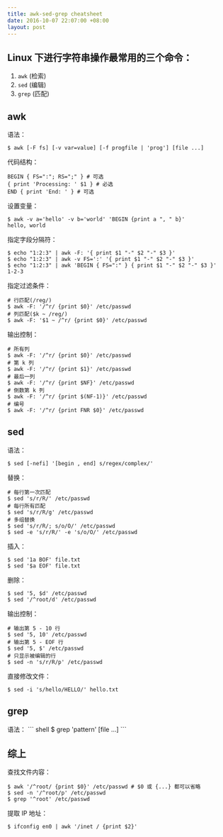 ```yaml
---
title: awk-sed-grep cheatsheet
date: 2016-10-07 22:07:00 +08:00
layout: post
---
```


## Linux 下进行字符串操作最常用的三个命令：
1. `awk` (检索)
2. `sed` (编辑)
3. `grep` (匹配)

## awk
语法：
``` shell
$ awk [-F fs] [-v var=value] [-f progfile | 'prog'] [file ...]
```

代码结构：
``` shell
BEGIN { FS=":"; RS=";" } # 可选
{ print 'Processing: ' $1 } # 必选
END { print 'End: ' } # 可选
```

设置变量：
``` shell
$ awk -v a='hello' -v b='world' 'BEGIN {print a ", " b}'
hello, world
```

指定字段分隔符：
``` shell
$ echo "1:2:3" | awk -F: '{ print $1 "-" $2 "-" $3 }'
$ echo "1:2:3" | awk -v FS=':' '{ print $1 "-" $2 "-" $3 }'
$ echo "1:2:3" | awk 'BEGIN { FS=":" } { print $1 "-" $2 "-" $3 }'
1-2-3
```

指定过滤条件：
``` shell
# 行匹配(/reg/)
$ awk -F: '/^r/ {print $0}' /etc/passwd
# 列匹配($k ~ /reg/)
$ awk -F: '$1 ~ /^r/ {print $0}' /etc/passwd
```

输出控制：
``` shell
# 所有列
$ awk -F: '/^r/ {print $0}' /etc/passwd
# 第 k 列
$ awk -F: '/^r/ {print $1}' /etc/passwd
# 最后一列
$ awk -F: '/^r/ {print $NF}' /etc/passwd
# 倒数第 k 列
$ awk -F: '/^r/ {print $(NF-1)}' /etc/passwd
# 编号
$ awk -F: '/^r/ {print FNR $0}' /etc/passwd
```

## sed
语法：
``` shell
$ sed [-nefi] '[begin , end] s/regex/complex/'
```

替换：
``` shell
# 每行第一次匹配
$ sed 's/r/R/' /etc/passwd
# 每行所有匹配
$ sed 's/r/R/g' /etc/passwd
# 多组替换
$ sed 's/r/R/; s/o/O/' /etc/passwd
$ sed -e 's/r/R/' -e 's/o/O/' /etc/passwd
```

插入：
``` shell
$ sed '1a BOF' file.txt
$ sed '$a EOF' file.txt
```

删除：
``` shell
$ sed '5, $d' /etc/passwd
$ sed '/^root/d' /etc/passwd
```

输出控制：
``` shell
# 输出第 5 - 10 行
$ sed '5, 10' /etc/passwd
# 输出第 5 - EOF 行
$ sed '5, $' /etc/passwd
# 只显示被编辑的行
$ sed -n 's/r/R/p' /etc/passwd
```

 直接修改文件：
``` shell
$ sed -i 's/hello/HELLO/' hello.txt
```

<h2 id="grep">grep</h2>
语法：
``` shell
$ grep 'pattern' [file ...]
```

## 综上
查找文件内容：
``` shell
$ awk '/^root/ {print $0}' /etc/passwd # $0 或 {...} 都可以省略
$ sed -n '/^root/p' /etc/passwd
$ grep '^root' /etc/passwd
```

提取 IP 地址：
``` shell
$ ifconfig en0 | awk '/inet / {print $2}'
```